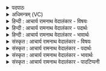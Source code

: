 <details><summary>पदपाठः</summary>

अ꣣य꣢म्। सू꣡र्यः꣢꣯। इ꣣व। उपदृ꣢क्। उ꣣प। दृ꣢क्। अ꣣य꣢म्। स꣡रा꣢꣯ꣳसि। धा꣣वति। स꣣प्त꣢। प्र꣣व꣡तः꣢। आ। दि꣡व꣢꣯म्। ७५६।
</details>

<details><summary>अधिमन्त्रम् (VC)</summary>

- पवमानः सोमः
- अवत्सारः काश्यपः
- गायत्री
- षड्जः
</details>

<details><summary>हिन्दी : आचार्य रामनाथ वेदालंकार - विषयः</summary>

अगले मन्त्र में पुनः उसी विषय का वर्णन है।
</details>

<details><summary>हिन्दी : आचार्य रामनाथ वेदालंकार - पदार्थः</summary>

पदार्थान्वयभाषाः -  (अयम्) यह सोम अर्थात् सौम्य परमात्मा (सूर्यः इव) सूर्य के समान (उपदृक्) दर्शानेवाला है। (अयम्) यह सौम्य परमात्मा (सरांसि) हृदय-सरोवरों में (धावति) शीघ्र पहुँचता है तथा उन्हें धोकर शुद्ध कर देता है। यह सौम्य परमात्मा (सप्त) सात (प्रवतः) ज्ञानेन्द्रियों सहित मन और बुद्धि को और (दिवम्) तेजस्वी जीवात्मा को (आ) प्राप्त होता है तथा उन्हें धोकर शुद्ध करता है ॥२॥ इस मन्त्र में उपमालङ्कार है ॥२॥
</details>

<details><summary>हिन्दी : आचार्य रामनाथ वेदालंकार - भावार्थः</summary>

भावार्थभाषाः -  जैसे सूर्य सब वस्तुओं को दिखाता है,अपनी किरणों से बादलरूप सरोवरों में पहुँचता है,भूमि-चन्द्रमा आदि सात ग्रहों-उपग्रहों को अपने प्रकाश से शुद्ध करता है और द्युलोक में स्थित होता है,वैसे ही परमात्मा सबको दृष्टि प्रदान करनेवाला,सबके हृदय-सरोवरों में पहुँचनेवाला,देहवर्ती सात प्राणों को शुद्ध करनेवाला और आत्मपुरी में स्थित होनेवाला है ॥२॥
</details>

<details><summary>संस्कृत : आचार्य रामनाथ वेदालंकार - विषयः</summary>

अथ पुनस्तमेव विषयमाह।
</details>

<details><summary>संस्कृत : आचार्य रामनाथ वेदालंकार - पदार्थः</summary>

पदार्थान्वयभाषाः -  (अयम्) एषः सोमः सौम्यः परमात्मा (सूर्यः इव) आदित्यः इव (उपदृक्) उपदर्शयिता अस्ति। (अयम्) एषः सौम्यः परमात्मा (सरांसि२) हृदयसरोवरान् (धावति) द्रुतं गच्छति, शोधयति वा। [धावु गतिशुद्ध्योः भ्वादिः।] अयम् (सप्त) सप्तसंख्यकान् (प्रवतः३) ज्ञानेन्द्रियसहितान् मनोबुद्धिलोकान्, (दिवम्) द्योतमानम् जीवात्मानं च (आ) आधावति आगच्छति शोधयति वा ॥२॥ अत्रोपमालङ्कारः ॥२॥
</details>

<details><summary>संस्कृत : आचार्य रामनाथ वेदालंकार - भावार्थः</summary>

भावार्थभाषाः -  यथा सूर्यः सर्वेषां पदार्थानामुपदर्शको भवति,स्वकिरणैः मेघसरोवरान् गच्छति,भूमिचन्द्रादीन् सप्त ग्रहोपग्रहान् स्वप्रकाशेन शोधयति,दिवि तिष्ठति तथैव परमात्मा सर्वेषां दृष्टिप्रदाता,हृदयसरांसि गन्ता,देहवर्तिनः सप्त प्राणान् शोधयिता,आत्मपुरि च स्थाता वर्तते ॥२॥
</details>

<details><summary>संस्कृत : आचार्य रामनाथ वेदालंकार - पादटिप्पनी</summary>

टिप्पणी:   १. ऋ० ९।५४।२। २. सरांसि त्रिंशत् उक्थपात्राणि इति केचिद् वदन्ति, अपरे तु त्रिंशदहोरात्राणि सरांसि, तानि धावति प्रतिगच्छति। तथा च यास्कः—तत्रैतद् याज्ञिका वेदयन्ते त्रिंशदुक्थपात्राणि माध्यन्दिने सवने एकदेवतानि, तान्येतस्मिन् काल एकेन प्रतिधानेन पिबन्ति, तान्यत्र सरांस्युच्यन्ते। त्रिंशदपरपक्षस्याहोरात्राः, त्रिंशत् पूर्वपक्षस्येति नैरुक्ताः (निरु० ५।११)—इति सा०। ३. सप्त प्रवतः सप्त नदीः—इति सा०। सप्त लोकान् अथवा सप्त छन्दांसि—इति वि०।
</details>